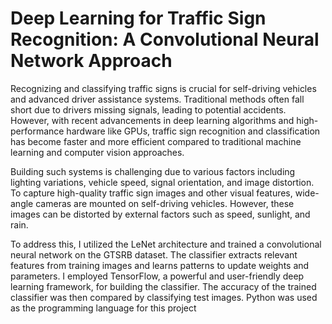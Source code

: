 # Deep Learning for Traffic Sign Recognition: A Convolutional Neural Network Approach

Recognizing and classifying traffic signs is crucial for self-driving vehicles and advanced driver assistance systems. Traditional methods often fall short due to drivers missing signals, leading to potential accidents. However, with recent advancements in deep learning algorithms and high-performance hardware like GPUs, traffic sign recognition and classification has become faster and more efficient compared to traditional machine learning and computer vision approaches.

Building such systems is challenging due to various factors including lighting variations, vehicle speed, signal orientation, and image distortion. To capture high-quality traffic sign images and other visual features, wide-angle cameras are mounted on self-driving vehicles. However, these images can be distorted by external factors such as speed, sunlight, and rain.

To address this, I utilized the LeNet architecture and trained a convolutional neural network on the GTSRB dataset. The classifier extracts relevant features from training images and learns patterns to update weights and parameters. I employed TensorFlow, a powerful and user-friendly deep learning framework, for building the classifier. The accuracy of the trained classifier was then compared by classifying test images. Python was used as the programming language for this project
